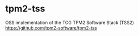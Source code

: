 # tpm2-tss
OSS implementation of the TCG TPM2 Software Stack (TSS2) https://github.com/tpm2-software/tpm2-tss
